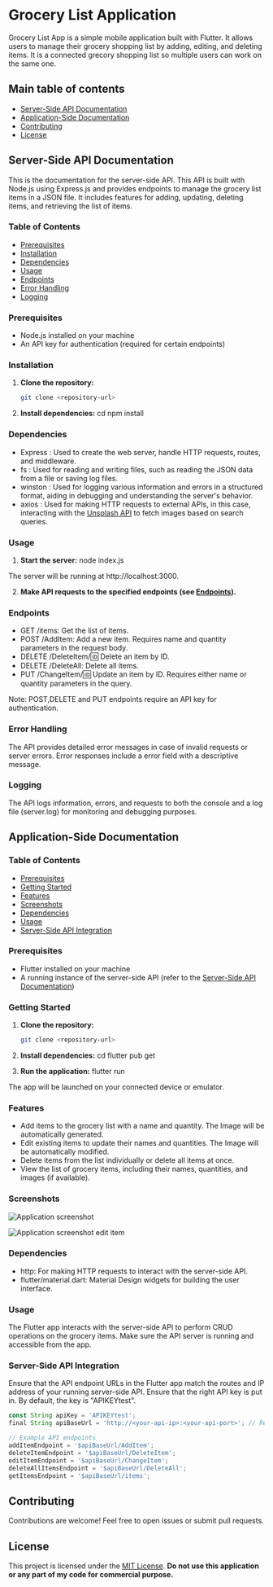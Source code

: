 # Grocery List Application 

Grocery List App is a simple mobile application built with Flutter. It allows users to manage their grocery shopping list by adding, editing, and deleting items.
It is a connected grecory shopping list so multiple users can work on the same one. 

## Main table of contents

- [Server-Side API Documentation](#server-side-api-documentation)
- [Application-Side Documentation](#application-side-documentation)
- [Contributing](#contributing)
- [License](#License)

## Server-Side API Documentation

This is the documentation for the server-side API. This API is built with Node.js using Express.js and provides endpoints to manage the grocery list items in a JSON file. It includes features for adding, updating, deleting items, and retrieving the list of items.

### Table of Contents

- [Prerequisites](#prerequisites)
- [Installation](#installation)
- [Dependencies](#dependencies)
- [Usage](#usage)
- [Endpoints](#endpoints)
- [Error Handling](#error-handling)
- [Logging](#logging)

### Prerequisites

- Node.js installed on your machine
- An API key for authentication (required for certain endpoints)

### Installation

1. **Clone the repository:**

   ```bash
   git clone <repository-url>

2. **Install dependencies:**
    cd <project-folder>
    npm install

### Dependencies

- Express : Used to create the web server, handle HTTP requests, routes, and middleware.
- fs : Used for reading and writing files, such as reading the JSON data from a file or saving log files.
- winston : Used for logging various information and errors in a structured format, aiding in debugging and understanding the server's behavior.
- axios : Used for making HTTP requests to external APIs, in this case, interacting with the [Unsplash API](https://unsplash.com/documentation) to fetch images based on search queries.

### Usage

1. **Start the server:**
    node index.js

The server will be running at http://localhost:3000.

2. **Make API requests to the specified endpoints (see [Endpoints](#endpoints)).**

### Endpoints


- GET /items: Get the list of items.
- POST /AddItem: Add a new item. Requires name and quantity parameters in the request body.
- DELETE /DeleteItem/:id: Delete an item by ID.
- DELETE /DeleteAll: Delete all items.
- PUT /ChangeItem/:id: Update an item by ID. Requires either name or quantity parameters in the query.

Note: POST,DELETE and PUT endpoints require an API key for authentication.

### Error Handling

The API provides detailed error messages in case of invalid requests or server errors. Error responses include a error field with a descriptive message.

### Logging

The API logs information, errors, and requests to both the console and a log file (server.log) for monitoring and debugging purposes.


## Application-Side Documentation

### Table of Contents
- [Prerequisites](#prerequisites-1)
- [Getting Started](#getting-started)
- [Features](#features)
- [Screenshots](#screenshots)
- [Dependencies](#dependencies-1)
- [Usage](#usage-1)
- [Server-Side API Integration](#server-side-api-integration)

### Prerequisites

- Flutter installed on your machine
- A running instance of the server-side API (refer to the [Server-Side API Documentation](#server-side-api-documentation))

### Getting Started

1. **Clone the repository:**

   ```bash
   git clone <repository-url>

2. **Install dependencies:**
    cd <project-folder>
    flutter pub get

3. **Run the application:**
    flutter run

The app will be launched on your connected device or emulator.

### Features

- Add items to the grocery list with a name and quantity. The Image will be automatically generated.
- Edit existing items to update their names and quantities. The Image will be automatically modified.
- Delete items from the list individually or delete all items at once.
- View the list of grocery items, including their names, quantities, and images (if available).

### Screenshots

![Application screenshot](https://ibb.co/NxDVV7f)

![Application screenshot edit item](https://ibb.co/VHQ1FQg)

### Dependencies

- http: For making HTTP requests to interact with the server-side API.
- flutter/material.dart: Material Design widgets for building the user interface.

### Usage

The Flutter app interacts with the server-side API to perform CRUD operations on the grocery items. Make sure the API server is running and accessible from the app.

### Server-Side API Integration

Ensure that the API endpoint URLs in the Flutter app match the routes and IP address of your running server-side API.
Ensure that the right API key is put in. By default, the key is "APIKEYtest".

```js
const String apiKey = 'APIKEYtest';
final String apiBaseUrl = 'http://<your-api-ip>:<your-api-port>'; // Replace with your API IP address and the port, by default the port is 3000

// Example API endpoints
addItemEndpoint = '$apiBaseUrl/AddItem';
deleteItemEndpoint = '$apiBaseUrl/DeleteItem';
editItemEndpoint = '$apiBaseUrl/ChangeItem';
deleteAllItemsEndpoint = '$apiBaseUrl/DeleteAll';
getItemsEndpoint = '$apiBaseUrl/items';

```

## Contributing
Contributions are welcome! Feel free to open issues or submit pull requests.

## License
This project is licensed under the [MIT License](https://opensource.org/license/mit/). 
**Do not use this application or any part of my code for commercial purpose.**

